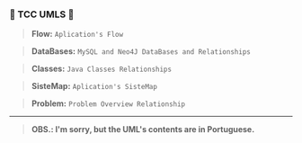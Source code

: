 ### 🎉 TCC UMLS 🎉

> **Flow:** `Aplication's Flow`

> **DataBases:** `MySQL and Neo4J DataBases and Relationships`

> **Classes:** `Java Classes Relationships`

> **SisteMap:** `Aplication's SisteMap`

> **Problem:** `Problem Overview Relationship`

----

> **OBS.: I'm sorry, but the UML's contents are in Portuguese.**
